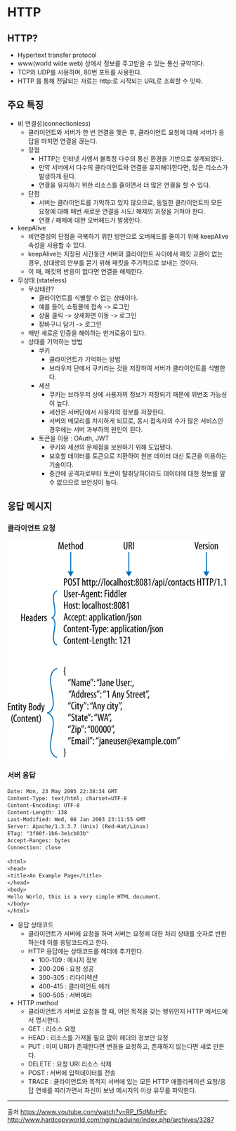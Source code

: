 # HTTP
## HTTP?
- Hypertext transfer protocol
- www(world wide web) 상에서 정보를 주고받을 수 있는 통신 규약이다. 
- TCP와 UDP를 사용하며, 80번 포트를 사용한다. 
- HTTP 를 통해 전달되는 자료는 http:로 시작되는 URL로 조회할 수 잇따. 

## 주요 특징 
- 비 연결성(connectionless)
    - 클라이언트와 서버가 한 번 연결을 맺은 후, 클라이언트 요청에 대해 서버가 응답을 마치면 연결을 끊는다. 
    - 장점
        - HTTP는 인터넷 사엥서 불특정 다수의 통신 환경을 기반으로 설계되었다. 
        - 만약 서버에서 다수의 클라이언트와 연결을 유지해야한다면, 많은 리소스가 발생하게 된다. 
        - 연결을 유지하기 위한 리소스를 줄이면서 더 많은 연결을 할 수 있다. 
    - 단점
        - 서버는 클라이언트를 기억하고 있지 않으므로, 동일한 클라이언트의 모든 요청에 대해 매번 새로운 연결을 시도/ 해제의 과정을 거쳐야 한다. 
        - 연결 / 해제에 대한 오버헤드가 발생한다. 
- keepAlive
    - 비연결성의 단점을 극복하기 위한 방안으로 오버헤드를 줄이기 위해 keepAlive 속성을 사용할 수 있다. 
    - keepAlive는 지정된 시간동안 서버와 클라이언트 사이에서 패킷 교환이 없는 경우, 상대방의 안부를 묻기 위해 패킷을 주기적으로 보내는 것이다. 
    - 이 때, 패킷의 반응이 없다면 연결을 해제한다. 
- 무상태 (stateless)
    - 무상태란? 
        - 클라이언트를 식별할 수 없는 상태이다. 
        - 예를 들어, 쇼핑몰에 접속 -> 로그인 
        - 상품 클릭 -> 상세화면 이동 -> 로그인 
        - 장바구니 담기 -> 로그인 
    - 매번 새로운 인증을 해야하는 번거로움이 있다. 
    - 상태를 기억하는 방법 
        - 쿠키 
            - 클라이언트가 기억하는 방법 
            - 브라우저 단에서 쿠키라는 것을 저장하여 서버가 클라이언트를 식별한다. 
        - 세션
            - 쿠키는 브라우저 상에 사용자의 정보가 저장되기 때문에 위변조 가능성이 높다. 
            - 세션은 서버단에서 사용자의 정보를 저장한다. 
            - 서버의 메모리를 차지하게 되므로, 동시 접속자의 수가 많은 서비스인 경우에는 서버 과부하의 원인이 된다. 
        - 토큰을 이용 : OAuth, JWT
            - 쿠키와 세션의 문제점을 보완하기 위해 도입됐다. 
            - 보호할 데이터를 토큰으로 치환하여 원본 데이터 대신 토큰을 이용하는 기술이다. 
            - 중간에 공격자로부터 토큰이 탈취당하더라도 데이터에 대한 정보를 알 수 없으므로 보안성이 높다. 

## 응답 메시지 
### 클라이언트 요청 
![request](./img/request.png)
### 서버 응답 
    Date: Mon, 23 May 2005 22:38:34 GMT
    Content-Type: text/html; charset=UTF-8
    Content-Encoding: UTF-8
    Content-Length: 138
    Last-Modified: Wed, 08 Jan 2003 23:11:55 GMT
    Server: Apache/1.3.3.7 (Unix) (Red-Hat/Linux)
    ETag: "3f80f-1b6-3e1cb03b"
    Accept-Ranges: bytes
    Connection: close

    <html>
    <head>
    <title>An Example Page</title>
    </head>
    <body>
    Hello World, this is a very simple HTML document.
    </body>
    </html>
    
- 응답 상태코드 
    - 클라이언트가 서버에 요청을 하며 서버는 요청에 대한 처리 상태를 숫자로 반환하는데 이를 응답코드라고 한다. 
    - HTTP 응답에는 상태코드를 헤더에 추가한다. 
        - 100-109 : 메시지 정보 
        - 200-206 : 요청 성공 
        - 300-305 : 리다이렉션
        - 400-415 : 클라이언트 에러 
        - 500-505 : 서버에러 
- HTTP method
    - 클라이언트가 서버로 요청을 할 때, 어떤 목적을 갖는 행위인지 HTTP 메서드에서 명시한다. 
    - GET : 리소스 요청 
    - HEAD : 리소스를 가져올 필요 없이 헤더의 정보만 요청 
    - PUT : 이미 URI가 존재한다면 변경을 요청하고, 존재하지 않는다면 새로 만든다. 
    - DELETE : 요청 URI 리소스 삭제 
    - POST : 서버에 입력데이터를 전송 
    - TRACE : 클라이언트와 목적지 서버에 있는 모든 HTTP 애플리케이션 요청/응답 연쇄를 따라가면서 자신이 보낸 메시지의 이상 유무를 파악한다. 
    
---
출처
https://www.youtube.com/watch?v=RP_f5dMoHFc
http://www.hardcopyworld.com/ngine/aduino/index.php/archives/3287
